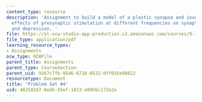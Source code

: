 ```yaml
---
content_type: resource
description: 'Assignment to build a model of a plastic synapse and investigate the
  effects of presynaptic stimulation at different frequencies on synaptic potentiation
  and depression. '
file: https://ol-ocw-studio-app-production.s3.amazonaws.com/courses/9-16-cellular-neurophysiology-spring-2002/482583d70edb55ef1813e8956c172e2e_problem_set_4.pdf
file_type: application/pdf
learning_resource_types:
- Assignments
ocw_type: OCWFile
parent_title: Assignments
parent_type: CourseSection
parent_uid: 9267c7fb-9546-6718-0532-0ff035e99822
resourcetype: Document
title: 'Problem Set #4'
uid: 482583d7-0edb-55ef-1813-e8956c172e2e
---
```


